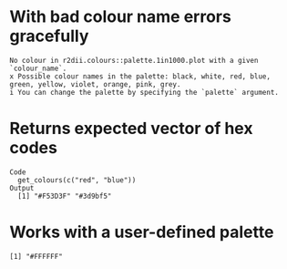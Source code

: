 # With bad colour name errors gracefully

    No colour in r2dii.colours::palette.1in1000.plot with a given `colour_name`.
    x Possible colour names in the palette: black, white, red, blue, green, yellow, violet, orange, pink, grey.
    i You can change the palette by specifying the `palette` argument.

# Returns expected vector of hex codes

    Code
      get_colours(c("red", "blue"))
    Output
      [1] "#F53D3F" "#3d9bf5"

# Works with a user-defined palette

    [1] "#FFFFFF"

